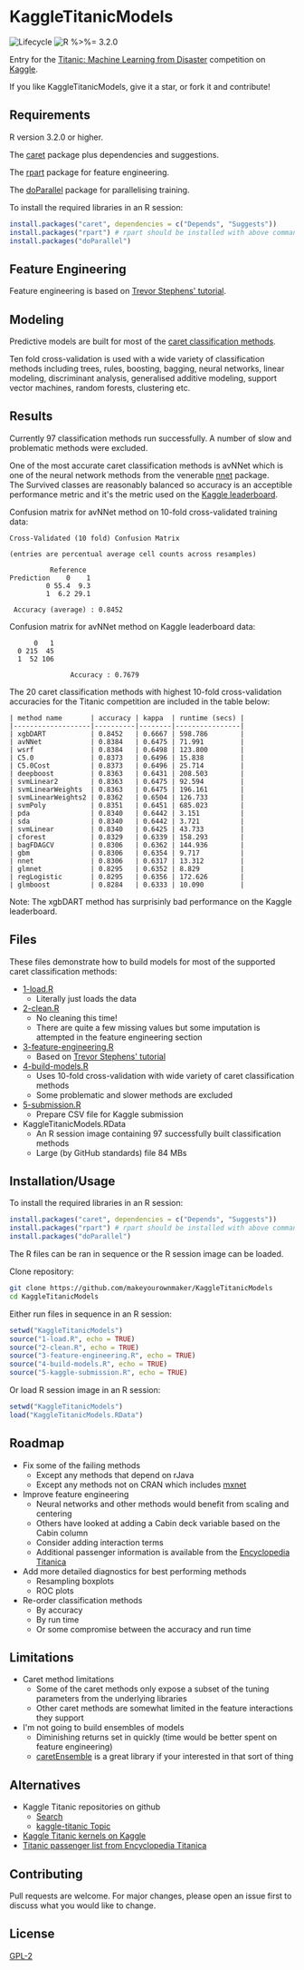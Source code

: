 
# KaggleTitanicModels

![Lifecycle
](https://img.shields.io/badge/lifecycle-experimental-orange.svg?style=flat)
![R
%>%= 3.2.0](https://img.shields.io/badge/R->%3D3.2.0-blue.svg?style=flat)

Entry for the [Titanic: Machine Learning from Disaster](https://www.kaggle.com/c/titanic/) 
competition on [Kaggle](https://www.kaggle.com/).

If you like KaggleTitanicModels, give it a star, or fork it and contribute!


## Requirements

R version 3.2.0 or higher.  

The [caret](http://topepo.github.io/caret/) package plus dependencies and 
suggestions.

The [rpart](https://cran.r-project.org/web/packages/rpart/index.html) 
package for feature engineering.

The [doParallel](https://cran.r-project.org/web/packages/doParallel/index.html)
package for parallelising training.

To install the required libraries in an R session:
```r
install.packages("caret", dependencies = c("Depends", "Suggests"))
install.packages("rpart") # rpart should be installed with above command
install.packages("doParallel")
```


## Feature Engineering

Feature engineering is based on 
[Trevor Stephens' tutorial](https://trevorstephens.com/kaggle-titanic-tutorial/r-part-4-feature-engineering/).


## Modeling

Predictive models are built for most of the 
[caret classification methods](https://topepo.github.io/caret/available-models.html).

Ten fold cross-validation is used with a wide variety of classification methods 
including trees, rules, boosting, bagging, neural networks, linear modeling, 
discriminant analysis, generalised additive modeling, support vector machines, 
random forests, clustering etc.


## Results

Currently 97 classification methods run successfully.  A number of slow
and problematic methods were excluded.

One of the most accurate caret classification methods is avNNet which is one 
of the neural network methods from the venerable
[nnet](https://cran.r-project.org/web/packages/nnet/index.html) package.  
The Survived classes are reasonably balanced so accuracy is an acceptible
performance metric and it's the metric used on the 
[Kaggle leaderboard](https://www.kaggle.com/c/titanic/leaderboard).

Confusion matrix for avNNet method on 10-fold cross-validated training data:
```
Cross-Validated (10 fold) Confusion Matrix

(entries are percentual average cell counts across resamples)

          Reference
Prediction    0    1
         0 55.4  9.3
         1  6.2 29.1

 Accuracy (average) : 0.8452
```

Confusion matrix for avNNet method on Kaggle leaderboard data:
```
      0   1
  0 215  45
  1  52 106

               Accuracy : 0.7679
```

The 20 caret classification methods with highest 10-fold cross-validation 
accuracies for the Titanic competition are included in the table below:

    | method name       | accuracy | kappa  | runtime (secs) |
    |-------------------|----------|--------|----------------|
    | xgbDART           | 0.8452   | 0.6667 | 598.786        |
    | avNNet            | 0.8384   | 0.6475 | 71.991         |
    | wsrf              | 0.8384   | 0.6498 | 123.800        |
    | C5.0              | 0.8373   | 0.6496 | 15.838         |
    | C5.0Cost          | 0.8373   | 0.6496 | 25.714         |
    | deepboost         | 0.8363   | 0.6431 | 208.503        |
    | svmLinear2        | 0.8363   | 0.6475 | 92.594         |
    | svmLinearWeights  | 0.8363   | 0.6475 | 196.161        |
    | svmLinearWeights2 | 0.8362   | 0.6504 | 126.733        |
    | svmPoly           | 0.8351   | 0.6451 | 685.023        |
    | pda               | 0.8340   | 0.6442 | 3.151          |
    | sda               | 0.8340   | 0.6442 | 3.721          |
    | svmLinear         | 0.8340   | 0.6425 | 43.733         |
    | cforest           | 0.8329   | 0.6339 | 158.293        |
    | bagFDAGCV         | 0.8306   | 0.6362 | 144.936        |
    | gbm               | 0.8306   | 0.6354 | 9.717          |
    | nnet              | 0.8306   | 0.6317 | 13.312         |
    | glmnet            | 0.8295   | 0.6352 | 8.829          |
    | regLogistic       | 0.8295   | 0.6356 | 172.626        |
    | glmboost          | 0.8284   | 0.6333 | 10.090         |

Note: The xgbDART method has surprisinly bad performance on the Kaggle
leaderboard.


## Files

These files demonstrate how to build models for most of the supported caret classification methods:

 * [1-load.R](https://github.com/makeyourownmaker/KaggleTitanicModels/blob/master/1-load.R)
   * Literally just loads the data
 * [2-clean.R](https://github.com/makeyourownmaker/KaggleTitanicModels/blob/master/2-clean.R)
   * No cleaning this time!
   * There are quite a few missing values but some imputation is attempted in the feature engineering section
 * [3-feature-engineering.R](https://github.com/makeyourownmaker/KaggleTitanicModels/blob/master/3-feature-engineering.R)
   * Based on [Trevor Stephens' tutorial](https://trevorstephens.com/kaggle-titanic-tutorial/r-part-4-feature-engineering/)
 * [4-build-models.R](https://github.com/makeyourownmaker/KaggleTitanicModels/blob/master/4-build-models.R)
   * Uses 10-fold cross-validation with wide variety of caret classification methods
   * Some problematic and slower methods are excluded
 * [5-submission.R](https://github.com/makeyourownmaker/KaggleTitanicModels/blob/master/5-kaggle-submission.R)
   * Prepare CSV file for Kaggle submission
 * KaggleTitanicModels.RData
   * An R session image containing 97 successfully built classification methods
   * Large (by GitHub standards) file 84 MBs


## Installation/Usage

To install the required libraries in an R session:
```r
install.packages("caret", dependencies = c("Depends", "Suggests"))
install.packages("rpart") # rpart should be installed with above command
install.packages("doParallel")
```

The R files can be ran in sequence or the R session image can be loaded.

Clone repository:
```sh
git clone https://github.com/makeyourownmaker/KaggleTitanicModels
cd KaggleTitanicModels
```

Either run files in sequence in an R session:
```r
setwd("KaggleTitanicModels")
source("1-load.R", echo = TRUE)
source("2-clean.R", echo = TRUE)
source("3-feature-engineering.R", echo = TRUE)
source("4-build-models.R", echo = TRUE)
source("5-kaggle-submission.R", echo = TRUE)
```

Or load R session image in an R session:
```r
setwd("KaggleTitanicModels")
load("KaggleTitanicModels.RData")
```


## Roadmap

* Fix some of the failing methods
  * Except any methods that depend on rJava
  * Except any methods not on CRAN which includes [mxnet](https://mxnet.apache.org/)
* Improve feature engineering
  * Neural networks and other methods would benefit from scaling and centering
  * Others have looked at adding a Cabin deck variable based on the Cabin column
  * Consider adding interaction terms
  * Additional passenger information is available from the [Encyclopedia Titanica](https://www.encyclopedia-titanica.org/)
* Add more detailed diagnostics for best performing methods
  * Resampling boxplots
  * ROC plots
* Re-order classification methods
  * By accuracy 
  * By run time
  * Or some compromise between the accuracy and run time
    

## Limitations

* Caret method limitations
  * Some of the caret methods only expose a subset of the tuning parameters 
    from the underlying libraries
  * Other caret methods are somewhat limited in the feature interactions they
    support
* I'm not going to build ensembles of models
  * Diminishing returns set in quickly (time would be better spent on feature 
    engineering)
  * [caretEnsemble](https://cran.r-project.org/web/packages/caretEnsemble/) is 
    a great library if your interested in that sort of thing


## Alternatives

* Kaggle Titanic repositories on github
  * [Search](https://github.com/search?q=kaggle+titanic)
  * [kaggle-titanic Topic](https://github.com/topics/kaggle-titanic)
* [Kaggle Titanic kernels on Kaggle](https://www.kaggle.com/c/titanic/kernels)
* [Titanic passenger list from Encyclopedia Titanica](https://www.encyclopedia-titanica.org/titanic-passenger-list/)


## Contributing

Pull requests are welcome.  For major changes, please open an issue first to discuss what you would like to change.


## License
[GPL-2](https://www.gnu.org/licenses/old-licenses/gpl-2.0.en.html)

